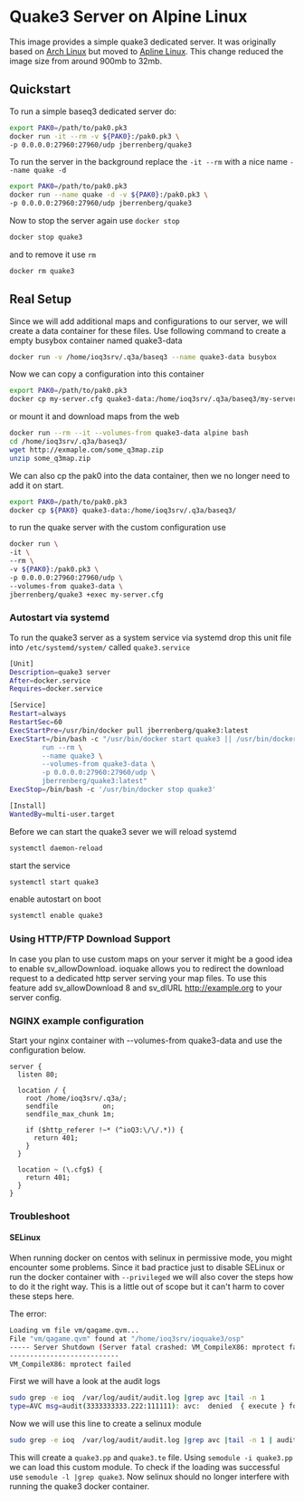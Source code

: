 # Quake3 Server on Alpine Linux

This image provides a simple quake3 dedicated server. It was originally based on [Arch Linux](https://archlinux.org) but moved to [Apline Linux](https://alpinelinux.org/). This change reduced the image size from around 900mb to 32mb.

## Quickstart
To run a simple baseq3 dedicated server do:

``` bash
export PAK0=/path/to/pak0.pk3
docker run -it --rm -v ${PAK0}:/pak0.pk3 \
-p 0.0.0.0:27960:27960/udp jberrenberg/quake3
```

To run the server in the background replace the `-it --rm` with a nice name `--name quake -d`

``` bash
export PAK0=/path/to/pak0.pk3
docker run --name quake -d -v ${PAK0}:/pak0.pk3 \
-p 0.0.0.0:27960:27960/udp jberrenberg/quake3
```

Now to stop the server again use `docker stop`

```bash
docker stop quake3
```

and to remove it use `rm`

```bash
docker rm quake3
```

## Real Setup

Since we will add additional maps and configurations to our server, we will create a data container for these files. Use following command to create a empty busybox container named quake3-data

```bash
docker run -v /home/ioq3srv/.q3a/baseq3 --name quake3-data busybox
```

Now we can copy a configuration into this container

```bash
export PAK0=/path/to/pak0.pk3
docker cp my-server.cfg quake3-data:/home/ioq3srv/.q3a/baseq3/my-server.cfg
```

or mount it and download maps from the web

```bash
docker run --rm --it --volumes-from quake3-data alpine bash
cd /home/ioq3srv/.q3a/baseq3/
wget http://exmaple.com/some_q3map.zip
unzip some_q3map.zip
```

We can also cp the pak0 into the data container, then we no longer need to add
it on start.

```bash
export PAK0=/path/to/pak0.pk3
docker cp ${PAK0} quake3-data:/home/ioq3srv/.q3a/baseq3/
```

to run the quake server with the custom configuration use

```bash
docker run \
-it \
--rm \
-v ${PAK0}:/pak0.pk3 \
-p 0.0.0.0:27960:27960/udp \
--volumes-from quake3-data \
jberrenberg/quake3 +exec my-server.cfg
```

### Autostart via systemd

To run the quake3 server as a system service via systemd drop this unit file
into `/etc/systemd/system/` called `quake3.service`

```bash
[Unit]
Description=quake3 server
After=docker.service
Requires=docker.service

[Service]
Restart=always
RestartSec=60
ExecStartPre=/usr/bin/docker pull jberrenberg/quake3:latest
ExecStart=/bin/bash -c "/usr/bin/docker start quake3 || /usr/bin/docker \
        run --rm \
        --name quake3 \
        --volumes-from quake3-data \
		-p 0.0.0.0:27960:27960/udp \
        jberrenberg/quake3:latest"
ExecStop=/bin/bash -c '/usr/bin/docker stop quake3'

[Install]
WantedBy=multi-user.target
```

Before we can start the quake3 sever we will reload systemd
```bash
systemctl daemon-reload
```
start the service
```bash
systemctl start quake3
```
enable autostart on boot
```bash
systemctl enable quake3
```

### Using HTTP/FTP Download Support

In case you plan to use custom maps on your server it might be a good idea to enable sv_allowDownload. ioquake allows you to redirect the download request to a dedicated http server serving your map files. To use this feature add sv_allowDownload 8 and sv_dlURL http://example.org to your server config.

### NGINX example configuration

Start your nginx container with --volumes-from quake3-data and use the configuration below.

```
server {
  listen 80;

  location / {
    root /home/ioq3srv/.q3a/;
    sendfile           on;
    sendfile_max_chunk 1m;

    if ($http_referer !~* (^ioQ3:\/\/.*)) {
      return 401;
    }
  }

  location ~ (\.cfg$) {
    return 401;
  }
}
```

### Troubleshoot
#### SELinux

When running docker on centos with selinux in permissive mode, you might encounter some problems. Since it bad practice just to disable SELinux or run the docker container with `--privileged` we will also cover the steps how to do it the right way. This is a little out of scope but it can't harm to cover these steps here.

The error:
```bash
Loading vm file vm/qagame.qvm...
File "vm/qagame.qvm" found at "/home/ioq3srv/ioquake3/osp"
----- Server Shutdown (Server fatal crashed: VM_CompileX86: mprotect failed) -----
---------------------------
VM_CompileX86: mprotect failed
```

First we will have a look at the audit logs

```bash
sudo grep -e ioq  /var/log/audit/audit.log |grep avc |tail -n 1
type=AVC msg=audit(3333333333.222:111111): avc:  denied  { execute } for pid=23092 comm="ioq3ded.x86_64" path=20000000000000000000000000011111111111 dev="tmpfs" ino=1111111 scontext=system_u:system_r:svirt_lxc_net_t:s0:3333,5555 tcontext=system_u:object_r:tmpfs_t:s0 tclass=file
```

Now we will use this line to create a selinux module

```bash
sudo grep -e ioq  /var/log/audit/audit.log |grep avc |tail -n 1 | audit2allow -M quake3
```

This will create a `quake3.pp` and `quake3.te` file. Using `semodule -i quake3.pp` we can load this custom module. To check if the loading was successful use `semodule -l |grep quake3`. Now selinux should no longer interfere with running the quake3 docker container.

